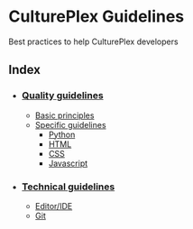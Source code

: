 # CulturePlex Guidelines
Best practices to help CulturePlex developers

## Index

* ### [Quality guidelines](#quality-guidelines)
    * [Basic principles](#basic-principles)
    * [Specific guidelines](#specific-guidelines)
        * [Python](#python)
        * [HTML](#html)
        * [CSS](#css)
        * [Javascript](#javascript)

* ### [Technical guidelines](#technical-guidelines)
    * [Editor/IDE](#editor)
    * [Git](#git)
